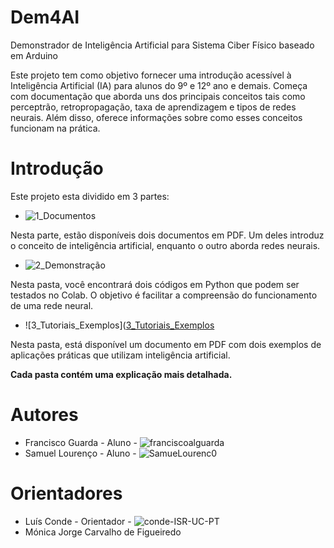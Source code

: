 # Dem4AI
Demonstrador de Inteligência Artificial para Sistema Ciber Físico baseado em Arduino


Este projeto tem como objetivo fornecer uma introdução acessível à Inteligência Artificial (IA) para alunos do 9º e 12º ano e demais. Começa com documentação que aborda uns dos principais conceitos tais como perceptrão, retropropagação, taxa de aprendizagem e tipos de redes neurais. Além disso, oferece informações sobre como esses conceitos funcionam na prática.


# Introdução

Este projeto esta dividido em 3 partes:

- ![1_Documentos](https://github.com/ipleiria-robotics/Dem4AI/tree/main/1_Documentos)

Nesta parte, estão disponíveis dois documentos em PDF. Um deles introduz o conceito de inteligência artificial, enquanto o outro aborda redes neurais.

- ![2_Demonstração](https://github.com/ipleiria-robotics/Dem4AI/tree/main/2_Demonstracao)

Nesta pasta, você encontrará dois códigos em Python que podem ser testados no Colab. O objetivo é facilitar a compreensão do funcionamento de uma rede neural.

- ![3_Tutoriais_Exemplos]([3_Tutoriais_Exemplos](https://github.com/ipleiria-robotics/Dem4AI/tree/main/3_Tutoriais_Exemplos)

Nesta pasta, está disponível um documento em PDF com dois exemplos de aplicações práticas que utilizam inteligência artificial.




**Cada pasta contém uma explicação mais detalhada.**








# Autores
 
 
 - Francisco Guarda - Aluno - ![franciscoalguarda]()
 - Samuel Lourenço  - Aluno - ![SamueLourenc0](https://github.com/SamueLourenc0)



# Orientadores

- Luís Conde - Orientador - ![conde-ISR-UC-PT](https://github.com/conde-ISR-UC-PT)
- Mónica Jorge Carvalho de Figueiredo


